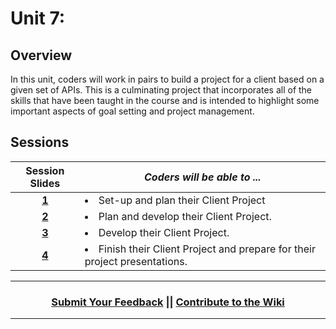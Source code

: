 # Unit 7:

## Overview
 In this unit, coders will work in pairs to build a project for a client based on a given set of APIs. This is a culminating project that incorporates all of the skills that have been taught in the course and is intended to highlight some important aspects of goal setting and project management. 
## Sessions 
|Session Slides|*Coders will be able to ...*|
|:-------:|-------|
|[**1**](https://docs.google.com/presentation/d/1ASrTjghpvz6mT6GEDOsT-RCz2NcvuU28EoQZOqeafjc/edit#slide=id.g3d4bf58eac_0_89)| <li>Set-up and plan their Client Project </li>|
|[**2**](https://docs.google.com/presentation/d/18iIqnObferZliT45QoCtGQ4jZPYpKPBaRXXeheDYPbE/edit#slide=id.g3d55f991bd_0_0)| <li> Plan and develop their Client Project.</li> |
|[**3**](https://docs.google.com/presentation/d/1BDezyeypvoRT-2Eq0Oo5K6J95cCoUVZFaDyR4fIhu3A/edit#slide=id.g3d55e3a1cc_0_0)| <li> Develop their Client Project. </li>|
|[**4**](https://docs.google.com/presentation/d/1VeG4EywxrM0EnMH73XvlUanCnE7S6kUFufO90DCaCnI/edit#slide=id.g3a4e3b419a_0_0)| <li> Finish their Client Project and prepare for their project presentations.</li> |

----
<h3 align="center"><a href="https://docs.google.com/forms/d/e/1FAIpQLSeLpI-m6UKvIxk97F8R1iidFRaYXJ3dfcUuIjx2Pz0WMfO1SA/viewform">Submit Your Feedback</a> || <a href="https://github.com/ScriptEdcurriculum/curriculum18-19/wiki">Contribute to the Wiki</a> </h3>

----
